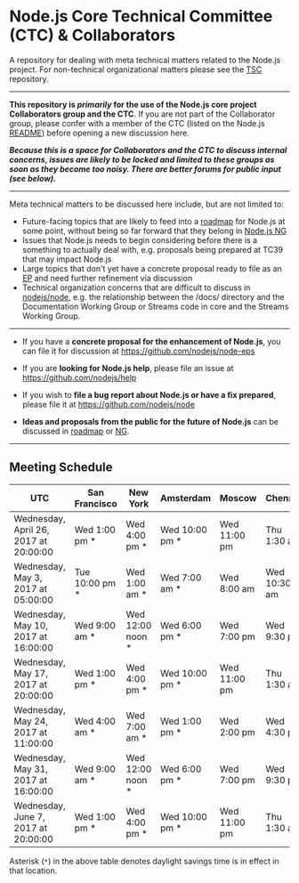# Node.js Core Technical Committee (CTC) & Collaborators

A repository for dealing with meta technical matters related to the Node.js project. For non-technical organizational matters please see the [TSC](https://github.com/nodejs/TSC) repository.

------------------------------

**This repository is _primarily_ for the use of the Node.js core project Collaborators group and the CTC**. If you are not part of the Collaborator group, please confer with a member of the CTC (listed on the Node.js [README](https://github.com/nodejs/node#ctc-core-technical-committee)) before opening a new discussion here.

***Because this is a space for Collaborators and the CTC to discuss internal concerns, issues are likely to be locked and limited to these groups as soon as they become too noisy. There are better forums for public input (see below).***

------------------------------

Meta technical matters to be discussed here include, but are not limited to:

* Future-facing topics that are likely to feed into a [roadmap](https://github.com/nodejs/roadmap/) for Node.js at some point, without being so far forward that they belong in [Node.js NG](https://github.com/nodejs/ng)
* Issues that Node.js needs to begin considering before there is a something to actually deal with, e.g. proposals being prepared at TC39 that may impact Node.js
* Large topics that don't yet have a concrete proposal ready to file as an [EP](https://github.com/nodejs/node-eps) and need further refinement via discussion
* Technical organization concerns that are difficult to discuss in [nodejs/node](https://github.com/nodejs/node), e.g. the relationship between the /docs/ directory and the Documentation Working Group or Streams code in core and the Streams Working Group.

------------------------------

* If you have a **concrete proposal for the enhancement of Node.js**, you can file it for discussion at https://github.com/nodejs/node-eps

* If you are **looking for Node.js help**, please file an issue at https://github.com/nodejs/help

* If you wish to **file a bug report about Node.js or have a fix prepared**, please file it at https://github.com/nodejs/node

* **Ideas and proposals from the public for the future of Node.js** can be discussed in [roadmap](https://github.com/nodejs/roadmap/) or [NG](https://github.com/nodejs/ng).

------------------------------

## Meeting Schedule

|  UTC | San Francisco  | New York | Amsterdam | Moscow | Chennai | Tokyo | Sydney |
| ---- | -------------- | -------- | --------- | ------ | ------- | ----- | ------ |
|Wednesday, April 26, 2017 at 20:00:00	|Wed 1:00 pm *	|Wed 4:00 pm *	|Wed 10:00 pm *	|Wed 11:00 pm	|Thu 1:30 am	|Thu 5:00 am	|Thu 6:00 am|
|Wednesday, May 3, 2017 at 05:00:00|	Tue 10:00 pm *	|Wed 1:00 am *	|Wed 7:00 am *|	Wed 8:00 am	|Wed 10:30 am|	Wed 2:00 pm	|Wed 3:00 pm|
|Wednesday, May 10, 2017 at 16:00:00 |Wed 9:00 am * |Wed 12:00 noon *  |Wed 6:00 pm * |Wed 7:00 pm |Wed 9:30 pm |Thu 1:00 am |Thu 2:00 am|
|Wednesday, May 17, 2017 at 20:00:00 |Wed 1:00 pm * |Wed 4:00 pm * |Wed 10:00 pm *  |Wed 11:00 pm  |Thu 1:30 am |Thu 5:00 am |Thu 6:00 am|
|Wednesday, May 24, 2017 at 11:00:00  |Wed 4:00 am * |Wed 7:00 am * |Wed 1:00 pm * |Wed 2:00 pm |Wed 4:30 pm| Wed 8:00 pm |Wed 9:00 pm|
|Wednesday, May 31, 2017 at 16:00:00 | Wed 9:00 am * |Wed 12:00 noon *  |Wed 6:00 pm * |Wed 7:00 pm| Wed 9:30 pm| Thu 1:00 am |Thu 2:00 am|
|Wednesday, June 7, 2017 at 20:00:00  |Wed 1:00 pm * |Wed 4:00 pm * |Wed 10:00 pm *  |Wed 11:00 pm | Thu 1:30 am |Thu 5:00 am |Thu 6:00 am|

Asterisk (`*`) in the above table denotes daylight savings time is in effect in that location.
